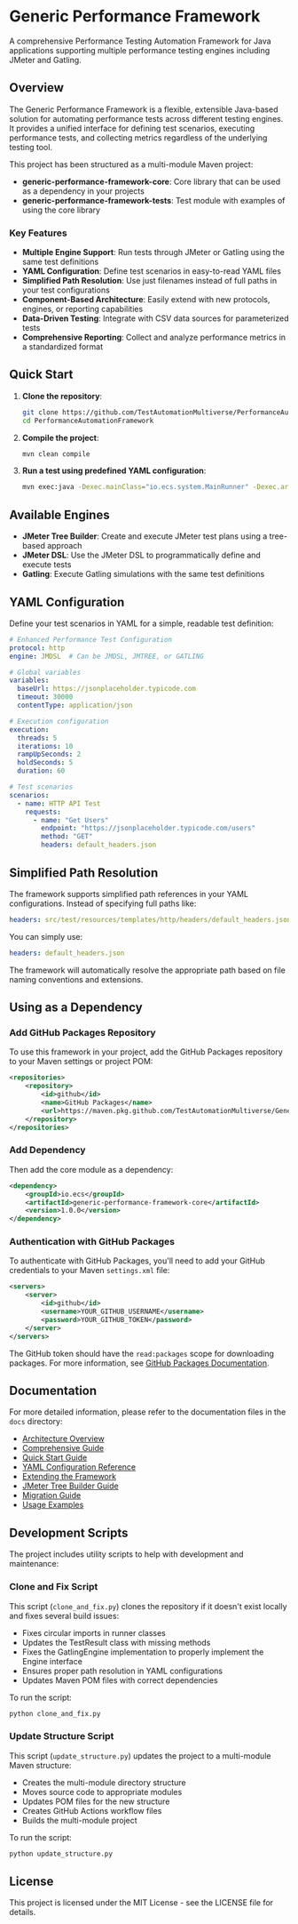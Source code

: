 # Generic Performance Framework

A comprehensive Performance Testing Automation Framework for Java applications supporting multiple performance testing engines including JMeter and Gatling.

## Overview

The Generic Performance Framework is a flexible, extensible Java-based solution for automating performance tests across different testing engines. It provides a unified interface for defining test scenarios, executing performance tests, and collecting metrics regardless of the underlying testing tool.

This project has been structured as a multi-module Maven project:

- **generic-performance-framework-core**: Core library that can be used as a dependency in your projects
- **generic-performance-framework-tests**: Test module with examples of using the core library

### Key Features

- **Multiple Engine Support**: Run tests through JMeter or Gatling using the same test definitions
- **YAML Configuration**: Define test scenarios in easy-to-read YAML files
- **Simplified Path Resolution**: Use just filenames instead of full paths in your test configurations
- **Component-Based Architecture**: Easily extend with new protocols, engines, or reporting capabilities
- **Data-Driven Testing**: Integrate with CSV data sources for parameterized tests
- **Comprehensive Reporting**: Collect and analyze performance metrics in a standardized format

## Quick Start

1. **Clone the repository**:
   ```bash
   git clone https://github.com/TestAutomationMultiverse/PerformanceAutomationFramework.git
   cd PerformanceAutomationFramework
   ```

2. **Compile the project**:
   ```bash
   mvn clean compile
   ```

3. **Run a test using predefined YAML configuration**:
   ```bash
   mvn exec:java -Dexec.mainClass="io.ecs.system.MainRunner" -Dexec.args="src/test/resources/configs/gatling_config.yaml"
   ```

## Available Engines

- **JMeter Tree Builder**: Create and execute JMeter test plans using a tree-based approach
- **JMeter DSL**: Use the JMeter DSL to programmatically define and execute tests
- **Gatling**: Execute Gatling simulations with the same test definitions

## YAML Configuration

Define your test scenarios in YAML for a simple, readable test definition:

```yaml
# Enhanced Performance Test Configuration
protocol: http
engine: JMDSL  # Can be JMDSL, JMTREE, or GATLING

# Global variables
variables:
  baseUrl: https://jsonplaceholder.typicode.com
  timeout: 30000
  contentType: application/json

# Execution configuration
execution:
  threads: 5
  iterations: 10
  rampUpSeconds: 2
  holdSeconds: 5
  duration: 60

# Test scenarios
scenarios:
  - name: HTTP API Test
    requests:
      - name: "Get Users"
        endpoint: "https://jsonplaceholder.typicode.com/users"
        method: "GET"
        headers: default_headers.json
```

## Simplified Path Resolution

The framework supports simplified path references in your YAML configurations. Instead of specifying full paths like:

```yaml
headers: src/test/resources/templates/http/headers/default_headers.json
```

You can simply use:

```yaml
headers: default_headers.json
```

The framework will automatically resolve the appropriate path based on file naming conventions and extensions.

## Using as a Dependency

### Add GitHub Packages Repository

To use this framework in your project, add the GitHub Packages repository to your Maven settings or project POM:

```xml
<repositories>
    <repository>
        <id>github</id>
        <name>GitHub Packages</name>
        <url>https://maven.pkg.github.com/TestAutomationMultiverse/GenericPerformanceFramework</url>
    </repository>
</repositories>
```

### Add Dependency

Then add the core module as a dependency:

```xml
<dependency>
    <groupId>io.ecs</groupId>
    <artifactId>generic-performance-framework-core</artifactId>
    <version>1.0.0</version>
</dependency>
```

### Authentication with GitHub Packages

To authenticate with GitHub Packages, you'll need to add your GitHub credentials to your Maven `settings.xml` file:

```xml
<servers>
    <server>
        <id>github</id>
        <username>YOUR_GITHUB_USERNAME</username>
        <password>YOUR_GITHUB_TOKEN</password>
    </server>
</servers>
```

The GitHub token should have the `read:packages` scope for downloading packages. For more information, see [GitHub Packages Documentation](https://docs.github.com/en/packages/using-github-packages-with-your-projects-ecosystem/configuring-apache-maven-for-use-with-github-packages).

## Documentation

For more detailed information, please refer to the documentation files in the `docs` directory:

- [Architecture Overview](docs/ARCHITECTURE.md)
- [Comprehensive Guide](docs/COMPREHENSIVE_GUIDE.md)
- [Quick Start Guide](docs/QUICKSTART.md)
- [YAML Configuration Reference](docs/YAML_CONFIG.md)
- [Extending the Framework](docs/EXTENDING.md)
- [JMeter Tree Builder Guide](docs/TREEBUILDER.md)
- [Migration Guide](docs/MIGRATION.md)
- [Usage Examples](docs/USAGE.md)

## Development Scripts

The project includes utility scripts to help with development and maintenance:

### Clone and Fix Script

This script (`clone_and_fix.py`) clones the repository if it doesn't exist locally and fixes several build issues:

- Fixes circular imports in runner classes
- Updates the TestResult class with missing methods
- Fixes the GatlingEngine implementation to properly implement the Engine interface
- Ensures proper path resolution in YAML configurations
- Updates Maven POM files with correct dependencies

To run the script:

```bash
python clone_and_fix.py
```

### Update Structure Script

This script (`update_structure.py`) updates the project to a multi-module Maven structure:

- Creates the multi-module directory structure
- Moves source code to appropriate modules
- Updates POM files for the new structure
- Creates GitHub Actions workflow files
- Builds the multi-module project

To run the script:

```bash
python update_structure.py
```

## License

This project is licensed under the MIT License - see the LICENSE file for details.
